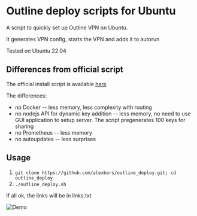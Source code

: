 # Outline deploy scripts for Ubuntu #

A script to quickly set up Outline VPN on Ubuntu.

It generates VPN config, starts the VPN and adds it to autorun

Tested on Ubuntu 22.04

## Differences from official script ##

The official install script is available [here](https://raw.githubusercontent.com/Jigsaw-Code/outline-server/master/src/server_manager/install_scripts/install_server.sh)

The differences:
- no Docker -- less memory, less complexity with routing
- no nodejs API for dynamic key addition -- less memory, no need to use GUI application to setup server. The script pregenerates 100 keys for sharing
- no Prometheus -- less memory
- no autoupdates -- less surprises

## Usage ##
    
1. `git clone https://github.com/alexbers/outline_deploy.git; cd outline_deploy`
2. `./outline_deploy.sh`

If all ok, the links will be in links.txt


![Demo](https://alexbers.com/outline.png)